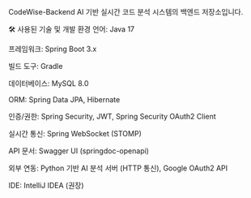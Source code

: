 CodeWise-Backend
AI 기반 실시간 코드 분석 시스템의 백엔드 저장소입니다.

🛠️ 사용된 기술 및 개발 환경
언어: Java 17

프레임워크: Spring Boot 3.x

빌드 도구: Gradle

데이터베이스: MySQL 8.0

ORM: Spring Data JPA, Hibernate

인증/권한: Spring Security, JWT, Spring Security OAuth2 Client

실시간 통신: Spring WebSocket (STOMP)

API 문서: Swagger UI (springdoc-openapi)

외부 연동: Python 기반 AI 분석 서버 (HTTP 통신), Google OAuth2 API

IDE: IntelliJ IDEA (권장)

